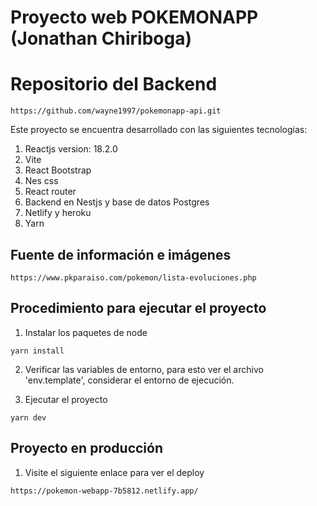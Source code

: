 # Proyecto web POKEMONAPP (Jonathan Chiriboga)

# Repositorio del Backend

```
https://github.com/wayne1997/pokemonapp-api.git
```

Este proyecto se encuentra desarrollado con las siguientes tecnologias:

1. Reactjs version: 18.2.0
2. Vite
3. React Bootstrap
5. Nes css
6. React router
7. Backend en Nestjs y base de datos Postgres
8. Netlify y heroku
9. Yarn

## Fuente de información e imágenes

```
https://www.pkparaiso.com/pokemon/lista-evoluciones.php
```

## Procedimiento para ejecutar el proyecto

1. Instalar los paquetes de node

```
yarn install
```

2. Verificar las variables de entorno, para esto ver el archivo 'env.template', considerar el entorno de ejecución. 

3. Ejecutar el proyecto

```
yarn dev
```

## Proyecto en producción

1. Visite el siguiente enlace para ver el deploy

```
https://pokemon-webapp-7b5812.netlify.app/
```


